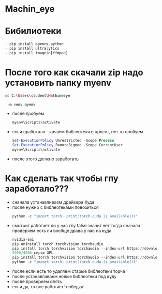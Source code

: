 # Machin_eye

# Бибилиотеки
```python
- pip install opencv-python
- pip install ultralytics
- pip install imageio[ffmpeg]
```



# После того как скачали zip надо установить папку myenv 
```bash
cd C:\Users\student\Mathineeye
```
```python
 -m venv myenv
```
- после пробуем
  ```bash
  myenv\Scripts\activate
  ```
- если сработало - качаем библеотеки в проект, нет то пробуем
  ```powershell
  Set-ExecutionPolicy Unrestricted -Scope Process
  Set-ExecutionPolicy RemoteSigned -Scope CurrentUser
  myenv\Scripts\activate
  ```
- после этого должно заработать



# Как сделать так чтобы гпу заработало???
- сначала устанавливаем драйвера Куда
- после нужно с библеотеками повозиться
  ```python
  python -c "import torch; print(torch.cuda.is_available())"
  ```
- смотрит работает ли у нас гпу false значит нет
тогда сначала проверяем есть ли вообще драва у нас на куда
  ```python
  nvidia-smi
  pip uninstall torch torchvision torchaudio
  pip install torch torchvision torchaudio --index-url https://download.pytorch.org/whl/cu118
  3000/4000 серия GPU
  pip install torch torchvision torchaudio --index-url https://download.pytorch.org/whl/cu121
  python -c "import torch; print(torch.cuda.is_available())"
  ```
- после если есть то удаляем старые библеотеки торча
- после устанавливаем новые библеотеки под куду
- после проверяем опять
- если да, то все работает! победка!

